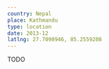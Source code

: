 ```yaml
---
country: Nepal
place: Kathmandu
type: location
date: 2013-12
latlng: 27.7090946, 85.2559208
---
```


TODO
